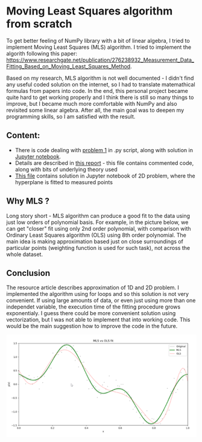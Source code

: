 # Moving Least Squares algorithm from scratch

To get better feeling of NumPy library with a bit of linear algebra, I tried to implement Moving Least Squares (MLS) algorithm. I tried to implement the algorith following this
paper: https://www.researchgate.net/publication/276238932_Measurement_Data_Fitting_Based_on_Moving_Least_Squares_Method. 

Based on my research, MLS algorithm is not well documented - I didn't find any useful coded solution on the internet, so I had to translate matemathical formulas from papers
into code. In the end, this personal project became quite hard to get working properly and I think there is still so many things to improve, but I became much more 
comfortable with NumPy and also revisited some linear algebra. After all, the main goal was to deepen my programming skills, so I am satisfied with the result.

## Content:
- There is code dealing with [problem 1](problem_1_code.py) in .py script, along with solution in [Jupyter notebook](problem_1.ipynb).
- Details are described in [this report](report.pdf) - this file contains commented code, along with bits of underlying theory used
- [This file](problem_2.ipynb) contains solution in Jupyter notebook of 2D problem, where the hyperplane is fitted to measured points

## Why MLS ?
Long story short - MLS algorithm can produce a good fit to the data using just low orders of polynomial basis. For example, in the picture below, we can get "closer" fit 
using only 2nd order polynomial, with comparison with Ordinary Least Squares algorithm (OLS) using 8th order polynomial. The main idea is making approximation based just on close surroundings of
particular points (weighting function is used for such task), not across the whole dataset.

## Conclusion
The resource article describes approximation of 1D and 2D problem. I implemented the algorithm using for loops and so this solution is not very convenient. If using large amounts 
of data, or even just using more than one independet variable, the execution time of the fitting procedure grows exponentialy. I guess there could be more convenient solution using vectorization, but I was not able to implement that 
into working code. This would be the main suggestion how to improve the code in the future.


![alt text](https://github.com/viliam-gago/moving_least_squares/blob/master/img/comparison.png?raw=true)
